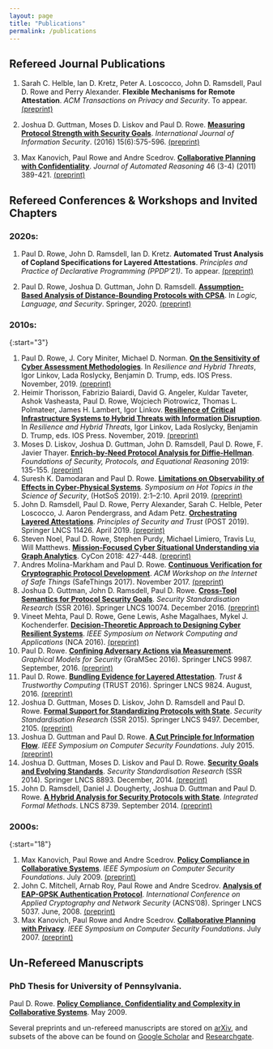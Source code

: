 ```yaml
---
layout: page
title: "Publications"
permalink: /publications
---
```



## Refereed Journal Publications
1. Sarah C. Helble, Ian D. Kretz, Peter A. Loscocco, John D. Ramsdell, Paul D. Rowe and Perry Alexander. **Flexible Mechanisms for Remote Attestation**. *ACM Transactions on Privacy and Security*. To appear. [(preprint)](https://pauldavidrowe.github.io/papers/flexible-mech.pdf)

1. Joshua D. Guttman, Moses D. Liskov and Paul D. Rowe. [**Measuring Protocol Strength with Security Goals**](http://link.springer.com/article/10.1007/s10207-016-0319-z). *International Journal of Information Security*. (2016) 15(6):575-596. [(preprint)](https://pauldavidrowe.github.io/papers/meas-strength.pdf)

1. Max Kanovich, Paul Rowe and Andre Scedrov. [**Collaborative Planning with Confidentiality**](http://rd.springer.com/article/10.1007%2Fs10817-010-9190-1). *Journal of Automated Reasoning* 46 (3-4) (2011) 389-421. [(preprint)](https://pauldavidrowe.github.io/papers/cpwc.pdf) 


## Refereed Conferences & Workshops and Invited Chapters 

### 2020s:

1. Paul D. Rowe, John D. Ramsdell, Ian D. Kretz. **Automated Trust Analysis of Copland Specifications for Layered Attestations**. *Principles and Practice of Declarative Programming (PPDP'21)*. To appear. [(preprint)](https://pauldavidrowe.github.io/papers/copland-chase.pdf)

1. Paul D. Rowe, Joshua D. Guttman, John D. Ramsdell. [**Assumption-Based Analysis of Distance-Bounding Protocols with CPSA**](https://link.springer.com/chapter/10.1007/978-3-030-62077-6_11). In *Logic, Language, and Security*. Springer, 2020. [(preprint)](https://pauldavidrowe.github.io/papers/dist-bnd.pdf)

### 2010s:

{:start="3"}
1. Paul D. Rowe, J. Cory Miniter, Michael D. Norman. [**On the Sensitivity of Cyber Assessment Methodologies**](http://ebooks.iospress.nl/volumearticle/53731). In *Resilience and Hybrid Threats*, Igor Linkov, Lada Roslycky, Benjamin D. Trump, eds. IOS Press. November, 2019. [(preprint)](https://pauldavidrowe.github.io/papers/sensitivity.pdf)  
1. Heimir Thorisson, Fabrizio Baiardi, David G. Angeler, Kuldar Taveter, Ashok Vasheasta, Paul D. Rowe, Wojciech Piotrowicz, Thomas L. Polmateer, James H. Lambert, Igor Linkov. [**Resilience of Critical Infrastructure Systems to Hybrid Threats with Information Disruption**](http://ebooks.iospress.nl/volumearticle/53727). In *Resilience and Hybrid Threats*, Igor Linkov, Lada Roslycky, Benjamin D. Trump, eds. IOS Press. November, 2019. [(preprint)](https://pauldavidrowe.github.io/papers/hybrid-threats.pdf)  
1. Moses D. Liskov, Joshua D. Guttman, John D. Ramsdell, Paul D. Rowe, F. Javier Thayer. [**Enrich-by-Need Protocol Analysis for Diffie-Hellman**](https://link.springer.com/chapter/10.1007%2F978-3-030-19052-1_10). *Foundations of Security, Protocols, and Equational Reasoning* 2019: 135-155. [(preprint)](https://pauldavidrowe.github.io/papers/ebn-dh.pdf)  
1. Suresh K. Damodaran and Paul D. Rowe. [**Limitations on Observability of Effects in Cyber-Physical Systems**](https://dl.acm.org/citation.cfm?doid=3314058.3314065). *Symposium on Hot Topics in the Science of Security*, (HotSoS 2019). 2:1–2:10. April 2019. [(preprint)](https://pauldavidrowe.github.io/papers/lim-obs.pdf) 
1. John D. Ramsdell, Paul D. Rowe, Perry Alexander, Sarah C. Helble, Peter Loscocco, J. Aaron Pendergrass, and Adam Petz. [**Orchestrating Layered Attestations**](https://link.springer.com/chapter/10.1007%2F978-3-030-17138-4_9). *Principles of Security and Trust* (POST 2019). Springer LNCS 11426. April 2019. [(preprint)](https://pauldavidrowe.github.io/papers/copland.pdf)  
1. Steven Noel, Paul D. Rowe, Stephen Purdy, Michael Limiero, Travis Lu, Will Matthews. [**Mission-Focused Cyber Situational Understanding via Graph Analytics**](https://ieeexplore.ieee.org/document/8405029/). CyCon 2018: 427-448. [(preprint)](https://pauldavidrowe.github.io/papers/cygraph.pdf)  
1. Andres Molina-Markham and Paul D. Rowe. [**Continuous Verification for Cryptographic Protocol Development**](https://dl.acm.org/citation.cfm?doid=3137003.3137006). *ACM Workshop on the Internet of Safe Things* (SafeThings 2017). November 2017. [(preprint)](https://pauldavidrowe.github.io/papers/cont-verif.pdf)  
1. Joshua D. Guttman, John D. Ramsdell, Paul D. Rowe. [**Cross-Tool Semantics for Protocol Security Goals**](http://link.springer.com/chapter/10.1007%2F978-3-319-49100-4_2). *Security Standardisation Research* (SSR 2016). Springer LNCS 10074. December 2016. [(preprint)](https://pauldavidrowe.github.io/papers/cross-tool.pdf)  
1. Vineet Mehta, Paul D. Rowe, Gene Lewis, Ashe Magalhaes, Mykel J. Kochenderfer. [**Decision-Theoretic Approach to Designing Cyber Resilient Systems**](http://doi.ieeecomputersociety.org/10.1109/NCA.2016.7778634). *IEEE Symposium on Network Computing and Applications* (NCA 2016). [(preprint)](https://pauldavidrowe.github.io/papers/decision-thy.pdf)  
1. Paul D. Rowe. [**Confining Adversary Actions via Measurement**](http://rd.springer.com/chapter/10.1007%2F978-3-319-46263-9_10). *Graphical Models for Security* (GraMSec 2016). Springer LNCS 9987. September, 2016. [(preprint)](https://pauldavidrowe.github.io/papers/confining.pdf)  
1. Paul D. Rowe. [**Bundling Evidence for Layered Attestation**](http://rd.springer.com/chapter/10.1007%2F978-3-319-45572-3_7). *Trust & Trustworthy Computing* (TRUST 2016). Springer LNCS 9824. August, 2016. [(preprint)](https://pauldavidrowe.github.io/papers/bundling.pdf)  
1. Joshua D. Guttman, Moses D. Liskov, John D. Ramsdell and Paul D. Rowe. [**Formal Support for Standardizing Protocols with State**](http://rd.springer.com/chapter/10.1007%2F978-3-319-27152-1_13). *Security Standardisation Research* (SSR 2015). Springer LNCS 9497. December, 2105. [(preprint)](https://pauldavidrowe.github.io/papers/state-std.pdf)  
1. Joshua D. Guttman and Paul D. Rowe. [**A Cut Principle for Information Flow**](https://www.computer.org/csdl/proceedings/csf/2015/7538/00/7538a107-abs.html). *IEEE Symposium on Computer Security Foundations*. July 2015. [(preprint)](https://pauldavidrowe.github.io/papers/cut-principle.pdf)  
1. Joshua D. Guttman, Moses D. Liskov and Paul D. Rowe. [**Security Goals and Evolving Standards**](http://rd.springer.com/chapter/10.1007%2F978-3-319-14054-4_7). *Security Standardisation Research* (SSR 2014). Springer LNCS 8893. December, 2014. [(preprint)](https://pauldavidrowe.github.io/papers/evolve-std.pdf)  
1. John D. Ramsdell, Daniel J. Dougherty, Joshua D. Guttman and Paul D. Rowe. [**A Hybrid Analysis for Security Protocols with State**](http://rd.springer.com/chapter/10.1007%2F978-3-319-10181-1_17). *Integrated Formal Methods*. LNCS 8739. September 2014. [(preprint)](https://pauldavidrowe.github.io/papers/hybrid-state.pdf)

### 2000s:

{:start="18"}
1. Max Kanovich, Paul Rowe and Andre Scedrov. [**Policy Compliance in Collaborative Systems**](https://www.computer.org/csdl/proceedings/csf/2009/3712/00/3712a218-abs.html). *IEEE Symposium on Computer Security Foundations*. July 2009. [(preprint)](https://pauldavidrowe.github.io/papers/pccs.pdf)  
1. John C. Mitchell, Arnab Roy, Paul Rowe and Andre Scedrov. [**Analysis of EAP-GPSK Authentication Protocol**](http://rd.springer.com/chapter/10.1007%2F978-3-540-68914-0_19). *International Conference on Applied Cryptography and Network Security* (ACNS’08). Springer LNCS 5037. June, 2008. [(preprint)](https://pauldavidrowe.github.io/papers/eap-gpsk.pdf)  
1. Max Kanovich, Paul Rowe and Andre Scedrov. [**Collaborative Planning with Privacy**](https://www.computer.org/csdl/proceedings/csf/2007/2819/00/28190265-abs.html). *IEEE Symposium on Computer Security Foundations*. July 2007. [(preprint)](https://pauldavidrowe.github.io/papers/cpwp.pdf)

## Un-Refereed Manuscripts

### PhD Thesis for University of Pennsylvania.

Paul D. Rowe. [**Policy Compliance, Confidentiality and Complexity in Collaborative Systems**](https://pauldavidrowe.github.io/papers/rowe-thesis.pdf). May 2009.

Several preprints and un-refereed manuscripts are stored on [arXiv](https://arxiv.org), and subsets of the above can be found on [Google Scholar](https://scholar.google.com/citations?user=5U0JE-YAAAAJ&hl=en) and [Researchgate](https://www.researchgate.net/profile/Paul_Rowe4).
